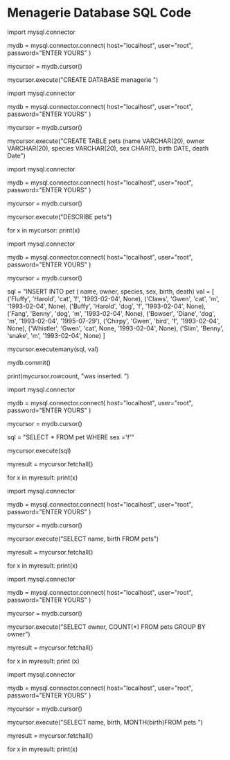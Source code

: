 # Menagerie Database SQL Code


import mysql.connector 

mydb = mysql.connector.connect(
    host="localhost",
    user="root",
    password="ENTER YOURS"
)

mycursor = mydb.cursor()

mycursor.execute("CREATE DATABASE menagerie ")


import mysql.connector 

mydb = mysql.connector.connect(
    host="localhost",
    user="root",
    password="ENTER YOURS"
)

mycursor = mydb.cursor()

mycursor.execute("CREATE TABLE pets (name VARCHAR(20), owner VARCHAR(20), species VARCHAR(20), sex CHAR(1), birth DATE, death Date")


import mysql.connector 

mydb = mysql.connector.connect(
    host="localhost",
    user="root",
    password="ENTER YOURS"
)

mycursor = mydb.cursor()

mycursor.execute("DESCRIBE pets")

for x in mycursor:
    print(x)

import mysql.connector 

mydb = mysql.connector.connect(
    host="localhost",
    user="root",
    password="ENTER YOURS"
)

mycursor = mydb.cursor()

sql = "INSERT INTO pet ( name, owner, species, sex, birth, death)
val = [
    ('Fluffy', 'Harold', 'cat', 'f', '1993-02-04', None),
    ('Claws', 'Gwen', 'cat', 'm', '1993-02-04', None),
    ('Buffy', 'Harold', 'dog', 'f', '1993-02-04', None),
    ('Fang', 'Benny', 'dog', 'm', '1993-02-04', None),
    ('Bowser', 'Diane', 'dog', 'm', '1993-02-04', '1995-07-29'),
    ('Chirpy', 'Gwen', 'bird', 'f', '1993-02-04', None),
    ('Whistler', 'Gwen', 'cat', None, '1993-02-04', None),
    ('Slim', 'Benny', 'snake', 'm', '1993-02-04', None)
]

mycursor.executemany(sql, val)

mydb.commit()

print(mycursor.rowcount, "was inserted. ")

import mysql.connector 

mydb = mysql.connector.connect(
    host="localhost",
    user="root",
    password="ENTER YOURS"
)

mycursor = mydb.cursor()

sql = "SELECT * FROM pet WHERE sex ='f'"

mycursor.execute(sql)

myresult = mycursor.fetchall()

for x in myresult:
   print(x)

import mysql.connector 

mydb = mysql.connector.connect(
    host="localhost",
    user="root",
    password="ENTER YOURS"
)

mycursor = mydb.cursor()

mycursor.execute("SELECT name, birth FROM pets")

myresult = mycursor.fetchall()

for x in myresult:
    print(x)


import mysql.connector 

mydb = mysql.connector.connect(
    host="localhost",
    user="root",
    password="ENTER YOURS"
)

mycursor = mydb.cursor()

mycursor.execute("SELECT owner, COUNT(*) FROM pets GROUP BY owner")

myresult = mycursor.fetchall()

for x in myresult:
    print (x)


import mysql.connector 

mydb = mysql.connector.connect(
    host="localhost",
    user="root",
    password="ENTER YOURS"
)

mycursor = mydb.cursor()

mycursor.execute("SELECT name, birth, MONTH(birth)FROM pets ")

myresult = mycursor.fetchall()

for x in myresult:
    print(x)
